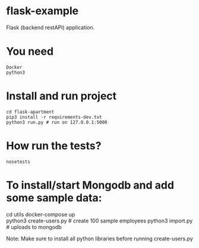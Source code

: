 flask-example
=============

Flask (backend restAPI) application.

# You need

    Docker   
    python3

# Install and run project

    cd flask-apartment
    pip3 install -r requirements-dev.txt
    python3 run.py # run on 127.0.0.1:5000

# How run the tests?

    nosetests

# To install/start Mongodb and add some sample data:

   cd utils
   docker-compose up   
   python3 create-users.py  # create 100 sample employees
   python3 import.py  # uploads to mongodb

   Note: Make sure to install all python libraries before running create-users.py
   
